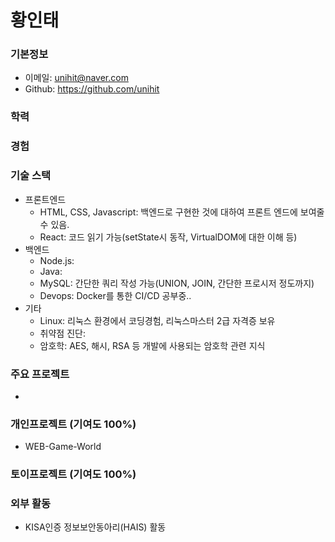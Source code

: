 # 황인태
### 기본정보
* 이메일: unihit@naver.com
* Github: https://github.com/unihit

### 학력

### 경험

### 기술 스택
* 프론트엔드
  * HTML, CSS, Javascript: 백엔드로 구현한 것에 대하여 프론트 엔드에 보여줄 수 있음.
  * React: 코드 읽기 가능(setState시 동작, VirtualDOM에 대한 이해 등)
* 백엔드
  * Node.js: 
  * Java:
  * MySQL: 간단한 쿼리 작성 가능(UNION, JOIN, 간단한 프로시저 정도까지)
  * Devops: Docker를 통한 CI/CD 공부중..
* 기타
  * Linux: 리눅스 환경에서 코딩경험, 리눅스마스터 2급 자격증 보유
  * 취약점 진단:
  * 암호학: AES, 해시, RSA 등 개발에 사용되는 암호학 관련 지식

### 주요 프로젝트
* 

### 개인프로젝트 (기여도 100%)
* WEB-Game-World


### 토이프로젝트 (기여도 100%)


### 외부 활동
* KISA인증 정보보안동아리(HAIS) 활동
